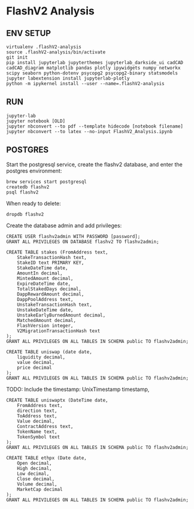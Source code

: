 # FlashV2 Analysis

## ENV SETUP

```
virtualenv .flashV2-analysis
source .flashV2-analysis/bin/activate
git init
pip install jupyterlab jupyterthemes jupyterlab_darkside_ui cadCAD cadCAD_diagram matplotlib pandas plotly ipywidgets numpy networkx scipy seaborn python-dotenv psycopg2 psycopg2-binary statsmodels
jupyter labextension install jupyterlab-plotly
python -m ipykernel install --user --name=.flashV2-analysis
```

## RUN

```
jupyter-lab
jupyter notebook [OLD]
jupyter nbconvert --to pdf --template hidecode [notebook filename]
jupyter nbconvert --to latex --no-input FlashV2_Analysis.ipynb
```

## POSTGRES

Start the postgresql service, create the flashv2 database, and enter the postgres environment:

```
brew services start postgresql
createdb flashv2
psql flashv2
```

When ready to delete:

```
dropdb flashv2
```

Create the database admin and add privileges:

```
CREATE USER flashv2admin WITH PASSWORD [password];
GRANT ALL PRIVILEGES ON DATABASE flashv2 TO flashv2admin;

CREATE TABLE stakes (FromAddress text,
    StakeTransactionHash text,
    StakeID text PRIMARY KEY,
    StakeDateTime date,
    AmountIn decimal,
    MintedAmount decimal,
    ExpireDateTime date,
    TotalStakedDays decimal,
    DappRewardAmount decimal,
    DappPoolAddress text,
    UnstakeTransactionHash text,
    UnstakeDateTime date,
    UnstakeEarlyBurnedAmount decimal,
    MatchedAmount decimal,
    FlashVersion integer,
    V2MigrationTransactionHash text
);
GRANT ALL PRIVILEGES ON ALL TABLES IN SCHEMA public TO flashv2admin;
```

```
CREATE TABLE uniswap (date date,
    liquidity decimal,
    value decimal,
    price decimal
);
GRANT ALL PRIVILEGES ON ALL TABLES IN SCHEMA public TO flashv2admin;
```

TODO: Include the timestamp: UnixTimestamp timestamp,

```
CREATE TABLE uniswaptx (DateTime date,
    FromAddress text,
    direction text,
    ToAddress text,
    Value decimal,
    ContractAddress text,
    TokenName text,
    TokenSymbol text
);
GRANT ALL PRIVILEGES ON ALL TABLES IN SCHEMA public TO flashv2admin;
```

```
CREATE TABLE ethpx (Date date,
    Open decimal,
    High decimal,
    Low decimal,
    Close decimal,
    Volume decimal,
    MarketCap decimal
);
GRANT ALL PRIVILEGES ON ALL TABLES IN SCHEMA public TO flashv2admin;
```

